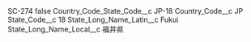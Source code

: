 <?xml version="1.0" encoding="UTF-8"?>
<CustomMetadata xmlns="http://soap.sforce.com/2006/04/metadata" xmlns:xsi="http://www.w3.org/2001/XMLSchema-instance" xmlns:xsd="http://www.w3.org/2001/XMLSchema">
    <label>SC-274</label>
    <protected>false</protected>
    <values>
        <field>Country_Code_State_Code__c</field>
        <value xsi:type="xsd:string">JP-18</value>
    </values>
    <values>
        <field>Country_Code__c</field>
        <value xsi:type="xsd:string">JP</value>
    </values>
    <values>
        <field>State_Code__c</field>
        <value xsi:type="xsd:string">18</value>
    </values>
    <values>
        <field>State_Long_Name_Latin__c</field>
        <value xsi:type="xsd:string">Fukui</value>
    </values>
    <values>
        <field>State_Long_Name_Local__c</field>
        <value xsi:type="xsd:string">福井県</value>
    </values>
</CustomMetadata>
